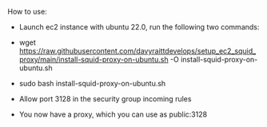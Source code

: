 How to use:

- Launch ec2 instance with ubuntu 22.0, run the following two commands:


- wget https://raw.githubusercontent.com/davyraittdevelops/setup_ec2_squid_proxy/main/install-squid-proxy-on-ubuntu.sh -O install-squid-proxy-on-ubuntu.sh


- sudo bash install-squid-proxy-on-ubuntu.sh
  

- Allow port 3128 in the security group incoming rules
  

- You now have a proxy, which you can use as public:3128


